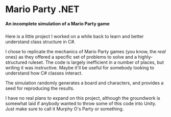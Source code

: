 # Mario Party .NET
#### An incomplete simulation of a Mario Party game
### 
Here is a little project I worked on a while back to learn and better understand class structure in C#. 

I chose to replicate the mechanics of Mario Party games (you know, the *real* ones) as they offered a specific set of problems to solve and a highly-structured ruleset. The code is largely inefficient in a number of places, but writing it was instructive. Maybe it'll be useful for somebody looking to understand how C# classes interact. 

The simulation randomly generates a board and characters, and provides a seed for reproducing the results.

I have no real plans to expand on this project, although the groundwork is somewhat laid if anybody wanted to throw some of this code into Unity. Just make sure to call it Murphy O's Party or something. 
